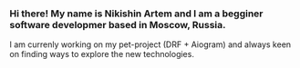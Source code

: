### Hi there! My name is Nikishin Artem and I am a begginer software developmer based in Moscow, Russia.
I am currenly working on my pet-project (DRF + Aiogram) and always keen on finding ways to explore the new technologies.

<!--
**artni96/artni96** is a ✨ _special_ ✨ repository because its `README.md` (this file) appears on your GitHub profile.

Here are some ideas to get you started:

- 🔭 I’m currently working on ...
- 🌱 I’m currently learning ...
- 👯 I’m looking to collaborate on ...
- 🤔 I’m looking for help with ...
- 💬 Ask me about ...
- 📫 How to reach me: ...
- 😄 Pronouns: ...
- ⚡ Fun fact: ...
-->
